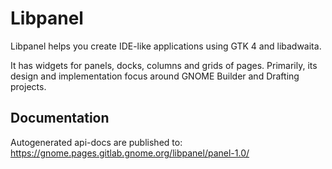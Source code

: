 # Libpanel

Libpanel helps you create IDE-like applications using GTK 4 and libadwaita.

It has widgets for panels, docks, columns and grids of pages. Primarily, its
design and implementation focus around GNOME Builder and Drafting projects.

## Documentation

Autogenerated api-docs are published to:
https://gnome.pages.gitlab.gnome.org/libpanel/panel-1.0/